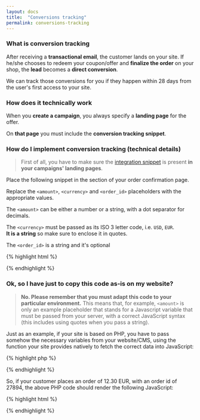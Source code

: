 ```yaml
---
layout: docs
title:  "Conversions tracking"
permalink: conversions-tracking
---
```

### What is conversion tracking

After receiving a **transactional email**, the customer lands on your site. If he/she chooses to redeem your coupon/offer and **finalize the order** on your shop, the **lead** becomes a **direct conversion**.

We can track those conversions for you if they happen within 28 days from the user's first access to your site.

### How does it technically work

When you **create a campaign**, you always specify a **landing page** for the offer. 

On **that page** you must include the **conversion tracking snippet**.

### How do I implement conversion tracking (technical details)

> First of all, you have to make sure the <a href="/engage">integration snippet</a> is present **in your campaigns' landing pages**.

Place the following snippet in the section of your order confirmation page. 

Replace the `<amount>`, `<currency>` and `<order_id>` placeholders with the appropriate values.

The `<amount>` can be either a number or a string, with a dot separator for decimals. 

The `<currency>` must be passed as its ISO 3 letter code, i.e. `USD`, `EUR`.   
**It is a string** so make sure to enclose it in quotes.

The `<order_id>` is a string and it's optional

{% highlight html %}
<script src="https://www.transactionale.com/conversion/js/v1/conversion.js"></script>
<script>
    _tr_conversion(<amount>, <currency>, <order_id>);
</script>
{% endhighlight %}

### Ok, so I have just to copy this code as-is on my website?

> **No. Please remember that you must adapt this code to your particular environment.** This means that, for example, `<amount>` is only an example placeholder that stands for a Javascript variable that must be passed from your server, with a correct JavaScript syntax (this includes using quotes when you pass a string).

Just as an example, if your site is based on PHP, you have to pass somehow the necessary variables from your website/CMS, using the function your site provides natively to fetch the correct data into JavaScript:

{% highlight php %}
<?php
// Remember that this below is an **example code** in PHP.
// The getOrderAmount() and getOrderCurrency() functions are therefore only
// example functions. Please adapt the implementation on your own software/CMS!
$orderId = $currentOrder['id'];
$amount = getOrderAmount($orderId);
// Remember that currency is a string, so it needs *quotes*. In PHP we can provide
// them with json_encode().
$currency = json_encode(getOrderCurrency($orderId));
?>
<script src="https://www.transactionale.com/conversion/js/v1/conversion.js"></script>
<script>
    _tr_conversion(<?php echo $amount?>, <?php echo $currency ?>, <?php echo $orderId ?> );
</script>
{% endhighlight %}

So, if your customer places an order of 12.30 EUR, with an order id of 27894, the above PHP code should render the following JavaScript:

{% highlight html %}
<script src="https://www.transactionale.com/conversion/js/v1/conversion.js"></script>
<script>
    _tr_conversion(12.30, "EUR", 27894);
</script>
{% endhighlight %}

